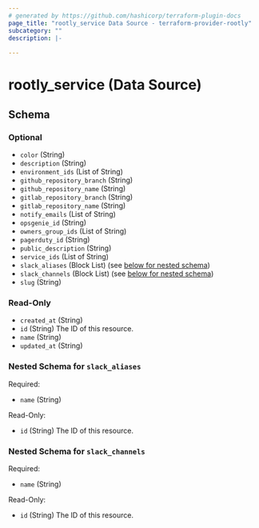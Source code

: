 ```yaml
---
# generated by https://github.com/hashicorp/terraform-plugin-docs
page_title: "rootly_service Data Source - terraform-provider-rootly"
subcategory: ""
description: |-
  
---
```


# rootly_service (Data Source)





<!-- schema generated by tfplugindocs -->
## Schema

### Optional

- `color` (String)
- `description` (String)
- `environment_ids` (List of String)
- `github_repository_branch` (String)
- `github_repository_name` (String)
- `gitlab_repository_branch` (String)
- `gitlab_repository_name` (String)
- `notify_emails` (List of String)
- `opsgenie_id` (String)
- `owners_group_ids` (List of String)
- `pagerduty_id` (String)
- `public_description` (String)
- `service_ids` (List of String)
- `slack_aliases` (Block List) (see [below for nested schema](#nestedblock--slack_aliases))
- `slack_channels` (Block List) (see [below for nested schema](#nestedblock--slack_channels))
- `slug` (String)

### Read-Only

- `created_at` (String)
- `id` (String) The ID of this resource.
- `name` (String)
- `updated_at` (String)

<a id="nestedblock--slack_aliases"></a>
### Nested Schema for `slack_aliases`

Required:

- `name` (String)

Read-Only:

- `id` (String) The ID of this resource.


<a id="nestedblock--slack_channels"></a>
### Nested Schema for `slack_channels`

Required:

- `name` (String)

Read-Only:

- `id` (String) The ID of this resource.


